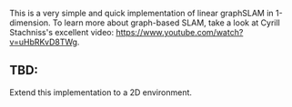 This is a very simple and quick implementation of linear graphSLAM in 1-dimension. To learn more about graph-based SLAM, take a look at Cyrill Stachniss's excellent video:
https://www.youtube.com/watch?v=uHbRKvD8TWg.

## TBD:
Extend this implementation to a 2D environment.
